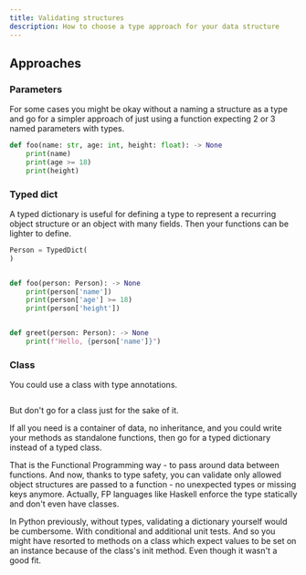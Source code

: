 ```yaml
---
title: Validating structures
description: How to choose a type approach for your data structure 
---
```


## Approaches 

### Parameters

For some cases you might be okay without a naming a structure as a type and go for a simpler approach of just using a function expecting 2 or 3 named parameters with types.

```python
def foo(name: str, age: int, height: float): -> None
    print(name)
    print(age >= 18)
    print(height)
```


### Typed dict

A typed dictionary is useful for defining a type to represent a recurring object structure or an object with many fields. Then your functions can be lighter to define.

```python
Person = TypedDict(
)


def foo(person: Person): -> None
    print(person['name'])
    print(person['age'] >= 18)
    print(person['height'])


def greet(person: Person): -> None
    print(f"Hello, {person['name']}")
```


### Class

You could use a class with type annotations. 

```python 

```

But don't go for a class just for the sake of it. 

If all you need is a container of data, no inheritance, and you could write your methods as standalone functions, then go for a typed dictionary instead of a typed class.

That is the Functional Programming way - to pass around data between functions. And now, thanks to type safety, you can validate only allowed object structures are passed to a function - no unexpected types or missing keys anymore. Actually, FP languages like Haskell enforce the type statically and don't even have classes.

In Python previously, without types, validating a dictionary yourself would be cumbersome. With conditional and additional unit tests. And so you might have resorted to methods on a class which expect values to be set on an instance because of the class's init method. Even though it wasn't a good fit.

